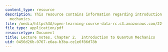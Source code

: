 ```yaml
---
content_type: resource
description: This resource contains information regarding introduction to quantum
  mechanics.
file: /media/https%3A/open-learning-course-data-rc.s3.amazonaws.com/22-02-introduction-to-applied-nuclear-physics-spring-2012/0456d26b0767e6aab3bace1e6f86d78b_MIT22_02S12_lec_ch2.pdf
file_type: application/pdf
resourcetype: Document
title: Lecture notes, Chapter 2.  Introduction to Quantum Mechanics
uid: 0456d26b-0767-e6aa-b3ba-ce1e6f86d78b
---
```

